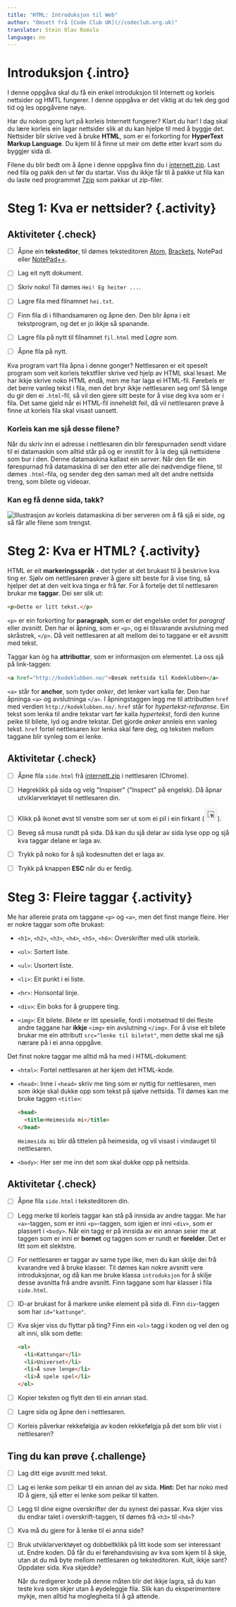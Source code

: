```yaml
---
title: "HTML: Introduksjon til Web"
author: "Omsett frå [Code Club UK](//codeclub.org.uk)"
translator: Stein Olav Romslo
language: nn
---
```



# Introduksjon {.intro}

I denne oppgåva skal du få ein enkel introduksjon til Internett og korleis
nettsider og HMTL fungerer. I denne oppgåva er det viktig at du tek deg god tid
og les oppgåvene nøye.

Har du nokon gong lurt på korleis Internett fungerer? Klart du har! I dag skal
du lære korleis ein lagar nettsider slik at du kan hjelpe til med å byggje det.
Nettsider blir skrive ved å bruke **HTML**, som er ei forkorting for **HyperText
Markup Language**. Du kjem til å finne ut meir om dette etter kvart som du
byggjer sida di.

Filene du blir bedt om å åpne i denne oppgåva finn du i
[internett.zip](internett.zip). Last ned fila og pakk den ut før du startar.
Viss du ikkje får til å pakke ut fila kan du laste ned programmet
[7zip](http://www.7-zip.org/) som pakkar ut zip-filer.


# Steg 1: Kva er nettsider? {.activity}

## Aktiviteter {.check}

- [ ] Åpne ein **teksteditor**, til dømes teksteditoren [Atom](http://atom.io),
  [Brackets](http://brackets.io/), NotePad eller
  [NotePad++](https://notepad-plus-plus.org/).

- [ ] Lag eit nytt dokument.

- [ ] Skriv noko! Til dømes `Hei! Eg heiter ...`.

- [ ] Lagre fila med filnamnet `hei.txt`.

- [ ] Finn fila di i filhandsamaren og åpne den. Den blir åpna i eit
  tekstprogram, og det er jo ikkje så spanande.

- [ ] Lagre fila på nytt til filnamnet `fil.html` med *Lagre som*.

- [ ] Åpne fila på nytt.

Kva program vart fila åpna i denne gonger? Nettlesaren er eit speselt program
som veit korleis tekstfiler skrive ved hjelp av HTML skal lesast. Me har ikkje
skrive noko HTML endå, men me har laga ei HTML-fil. Førebels er det berre vanleg
tekst i fila, men det bryr ikkje nettlesaren seg om! Så lenge du gir den ei
`.html`-fil, så vil den gjere sitt beste for å vise deg kva som er i fila. Det
same gjeld når ei HTML-fil inneheldt feil, då vil nettlesaren prøve å finne ut
korleis fila skal visast uansett.

### Korleis kan me sjå desse filene?

Når du skriv inn ei adresse i nettlesaren din blir førespurnaden sendt vidare
til ei datamaskin som alltid står på og er innstilt for å la deg sjå nettsidene
som bur i den. Denne datamaskina kallast ein *server*. Når den får ein
førespurnad frå datamaskina di ser den etter alle dei nødvendige filene, til
dømes `.html`-fila, og sender deg den saman med alt det andre nettsida treng,
som bilete og videoar.

### Kan eg få denne sida, takk?

![Illustrasjon av korleis datamaskina di ber serveren om å få sjå ei side, og så
får alle filene som trengst.](webdialog.png)


# Steg 2: Kva er HTML? {.activity}

HTML er eit **markeringsspråk** - det tyder at det brukast til å beskrive kva
ting er. Sjølv om nettlesaren prøver å gjere sitt beste for å vise ting, så
hjelper det at den veit kva tinga er frå før. For å fortelje det til nettlesaren
brukar me **taggar**. Dei ser slik ut:

```html
<p>Dette er litt tekst.</p>
```

`<p>` er ein forkorting for **paragraph**, som er det engelske ordet for
_paragraf_ eller _avsnitt_. Den har ei åpning, som er `<p>`, og ei tilsvarande
avslutning med skråstrek, `</p>`. Då veit nettlesaren at alt mellom dei to
taggane er eit avsnitt med tekst.

Taggar kan òg ha **attributtar**, som er informasjon om elementet. La oss sjå på
link-taggen:

```html
<a href="http://kodeklubben.no/">Besøk nettsida til Kodeklubben</a>
```

`<a>` står for **anchor**, som tyder _anker_, det lenker vart kalla før. Den har
åpninga `<a>` og avslutninga `</a>`. I åpningstaggen legg me til attributten
`href` med verdien `http://kodeklubben.no/`. `href` står for
*hypertekst-referanse*. Ein tekst som lenka til andre tekstar vart før kalla
*hypertekst*, fordi den kunne peike til bilete, lyd og andre tekstar. Det gjorde
*anker* annleis enn vanleg tekst. `href` fortel nettlesaren kor lenka skal føre
deg, og teksten mellom taggane blir synleg som ei lenke.

## Aktivitetar {.check}

- [ ] Åpne fila `side.html` frå [internett.zip](internett.zip) i nettlesaren (Chrome).

- [ ] Høgreklikk på sida og velg "Inspiser" ("Inspect" på engelsk). Då åpnar utviklarverktøyet til nettlesaren din.

- [ ] Klikk på ikonet øvst til venstre som ser ut som ei pil i ein firkant (![Bilete av "Pick element" ikon](pickelement.png)).

- [ ] Beveg så musa rundt på sida. Då kan du sjå delar av sida lyse opp og sjå kva
  taggar delane er laga av.

- [ ] Trykk på noko for å sjå kodesnutten det er laga av.

- [ ] Trykk på knappen **ESC** når du er ferdig.


# Steg 3: Fleire taggar {.activity}

Me har allereie prata om taggane `<p>` og `<a>`, men det finst mange fleire. Her
er nokre taggar som ofte brukast:

- `<h1>`, `<h2>`, `<h3>`, `<h4>`, `<h5>`, `<h6>`: Overskrifter med ulik
  storleik.

- `<ol>`: Sortert liste.

- `<ul>`: Usortert liste.

- `<li>`: Eit punkt i ei liste.

- `<hr>`: Horisontal linje.

- `<div>`: Ein boks for å gruppere ting.

- `<img>`: Eit bilete. Bilete er litt spesielle, fordi i motsetnad til dei
  fleste andre taggane har **ikkje** `<img>` ein avslutning `</img>`. For å vise
  eit bilete brukar me ein attributt `src="lenke til biletet"`, men dette skal
  me sjå nærare på i ei anna oppgåve.

Det finst nokre taggar me alltid må ha med i HTML-dokument:

- `<html>`: Fortel nettlesaren at her kjem det HTML-kode.

- `<head>`: Inne i `<head>` skriv me ting som er nyttig for nettlesaren, men som
  ikkje skal dukke opp som tekst på sjølve nettsida. Til dømes kan me bruke
  taggen `<title>`:

  ```html
  <head>
    <title>Heimesida mi</title>
  </head>
  ```

  `Heimesida mi` blir då tittelen på heimesida, og vil visast i vindauget til
  nettlesaren.

- `<body>`: Her ser me inn det som skal dukke opp på nettsida.

## Aktivitetar {.check}

- [ ] Åpne fila `side.html` i teksteditoren din.

- [ ] Legg merke til korleis taggar kan stå på innsida av andre taggar. Me har
  `<a>`-taggen, som er inni `<p>`-taggen, som igjen er inni `<div>`, som er
  plassert i `<body>`. Når ein tagg er på innsida av ein annan seier me at
  taggen som er inni er **bornet** og taggen som er rundt er **forelder**. Det
  er litt som eit slektstre.

- [ ] For nettlesaren er taggar av same type like, men du kan skilje dei frå
  kvarandre ved å bruke klasser. Til dømes kan nokre avsnitt vere
  introduksjonar, og då kan me bruke klassa `introduksjon` for å skilje desse
  avsnitta frå andre avsnitt. Finn taggane som har klasser i fila `side.html`.

- [ ] ID-ar brukast for å markere unike element på sida di. Finn `div`-taggen
  som har `id="kattunge"`.

- [ ] Kva skjer viss du flyttar på ting? Finn ein `<ol>` tagg i koden og vel den
  og alt inni, slik som dette:

  ```html
  <ol>
    <li>Kattungar</li>
    <li>Universet</li>
    <li>Å sove lenge</li>
    <li>Å spele spel</li>
  </ol>
  ```

- [ ] Kopier teksten og flytt den til ein annan stad.

- [ ] Lagre sida og åpne den i nettlesaren.

- [ ] Korleis påverkar rekkefølgja av koden rekkefølgja på det som blir vist i
  nettlesaren?

## Ting du kan prøve {.challenge}

- [ ] Lag ditt eige avsnitt med tekst.

- [ ] Lag ei lenke som peikar til ein annan del av sida. **Hint:** Det har noko
  med ID å gjere, sjå etter ei lenke som peikar til katten.

- [ ] Legg til dine eigne overskrifter der du synest dei passar. Kva skjer viss
  du endrar talet i overskrift-taggen, til dømes frå `<h3>` til `<h4>`?

- [ ] Kva må du gjere for å lenke til ei anna side?

- [ ] Bruk utviklarverktøyet og dobbeltklikk på litt kode som ser interessant
  ut. Endre koden. Då får du ei førehandsvising av kva som kjem til å skje, utan
  at du må byte mellom nettlesaren og teksteditoren. Kult, ikkje sant? Oppdater
  sida. Kva skjedde?

  Når du redigerer kode på denne måten blir det ikkje lagra, så du kan teste kva
  som skjer utan å øydeleggje fila. Slik kan du eksperimentere mykje, men alltid
  ha moglegheita til å gå attende.
